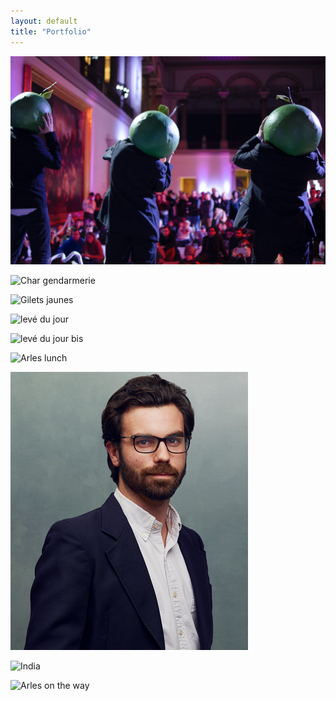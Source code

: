 ```yaml
---
layout: default
title: "Portfolio"
---
```


![Museum Night Fever](images/image.png) 

![Char gendarmerie](images/image(1).png) 

![Gilets jaunes](images/image(2).png) 

![levé du jour](images/image(3).png)

![levé du jour bis](images/image(4).png) 

![Arles lunch](images/image(5).png) 

![Me](images/image(6).png) 

![India](images/image(7).png) 

![Arles on the way](images/image(8).png)